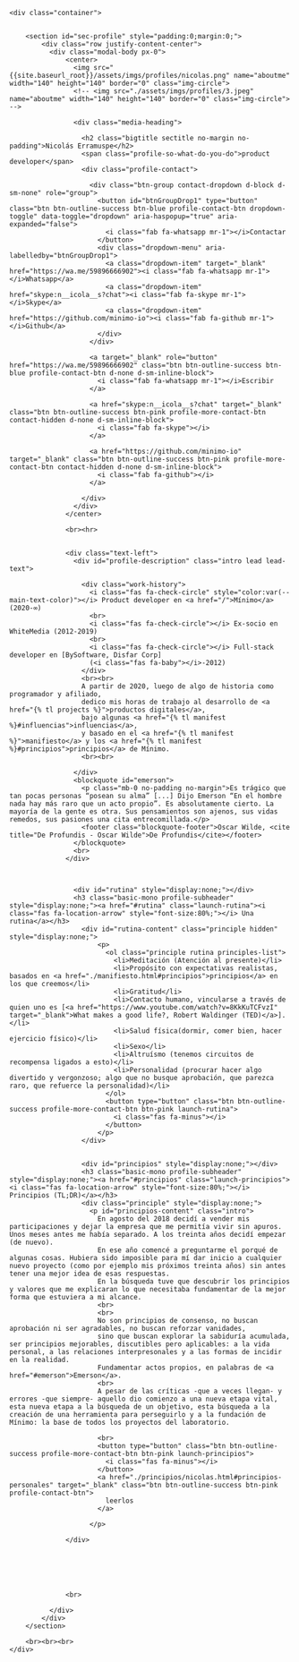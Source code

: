 <div>
  <div class="hero profile no-padding">
    <div class="hero-background"></div>

    <div class="container">


        <section id="sec-profile" style="padding:0;margin:0;">
            <div class="row justify-content-center">
              <div class="modal-body px-0">
                  <center>
                    <img src="{{site.baseurl_root}}/assets/imgs/profiles/nicolas.png" name="aboutme" width="140" height="140" border="0" class="img-circle">
                    <!-- <img src="./assets/imgs/profiles/3.jpeg" name="aboutme" width="140" height="140" border="0" class="img-circle"> -->

                    <div class="media-heading">

                      <h2 class="bigtitle sectitle no-margin no-padding">Nicolás Erramuspe</h2>
                      <span class="profile-so-what-do-you-do">product developer</span>
                      <div class="profile-contact">

                        <div class="btn-group contact-dropdown d-block d-sm-none" role="group">
                          <button id="btnGroupDrop1" type="button" class="btn btn-outline-success btn-blue profile-contact-btn dropdown-toggle" data-toggle="dropdown" aria-haspopup="true" aria-expanded="false">
                            <i class="fab fa-whatsapp mr-1"></i>Contactar
                          </button>
                          <div class="dropdown-menu" aria-labelledby="btnGroupDrop1">
                            <a class="dropdown-item" target="_blank" href="https://wa.me/59896666902"><i class="fab fa-whatsapp mr-1"></i>Whatsapp</a>
                            <a class="dropdown-item" href="skype:n__icola__s?chat"><i class="fab fa-skype mr-1"></i>Skype</a>
                            <a class="dropdown-item" href="https://github.com/minimo-io"><i class="fab fa-github mr-1"></i>Github</a>
                          </div>
                        </div>

                        <a target="_blank" role="button" href="https://wa.me/59896666902" class="btn btn-outline-success btn-blue profile-contact-btn d-none d-sm-inline-block">
                          <i class="fab fa-whatsapp mr-1"></i>Escribir
                        </a>

                        <a href="skype:n__icola__s?chat" target="_blank" class="btn btn-outline-success btn-pink profile-more-contact-btn contact-hidden d-none d-sm-inline-block">
                          <i class="fab fa-skype"></i>
                        </a>

                        <a href="https://github.com/minimo-io" target="_blank" class="btn btn-outline-success btn-pink profile-more-contact-btn contact-hidden d-none d-sm-inline-block">
                          <i class="fab fa-github"></i>
                        </a>

                      </div>
                    </div>
                  </center>

                  <br><hr>


                  <div class="text-left">
                    <div id="profile-description" class="intro lead lead-text">

                      <div class="work-history">
                        <i class="fas fa-check-circle" style="color:var(--main-text-color)"></i> Product developer en <a href="/">Mínimo</a> (2020-∞)
                        <br>
                        <i class="fas fa-check-circle"></i> Ex-socio en WhiteMedia (2012-2019)
                        <br>
                        <i class="fas fa-check-circle"></i> Full-stack developer en [BySoftware, Disfar Corp]
                        (<i class="fas fa-baby"></i>-2012)
                      </div>
                      <br><br>
                      A partir de 2020, luego de algo de historia como programador y afiliado,
                      dedico mis horas de trabajo al desarrollo de <a href="{% tl projects %}">productos digitales</a>,
                      bajo algunas <a href="{% tl manifest %}#influencias">influencias</a>,
                      y basado en el <a href="{% tl manifest %}">manifiesto</a> y los <a href="{% tl manifest %}#principios">principios</a> de Mínimo.
                      <br><br>                      

                    </div>
                    <blockquote id="emerson">
                      <p class="mb-0 no-padding no-margin">Es trágico que tan pocas personas “posean su alma” [...] Dijo Emerson “En el hombre nada hay más raro que un acto propio”. Es absolutamente cierto. La mayoría de la gente es otra. Sus pensamientos son ajenos, sus vidas remedos, sus pasiones una cita entrecomillada.</p>
                      <footer class="blockquote-footer">Oscar Wilde, <cite title="De Profundis - Oscar Wilde">De Profundis</cite></footer>
                    </blockquote>
                    <br>
                  </div>



                    <div id="rutina" style="display:none;"></div>
                    <h3 class="basic-mono profile-subheader" style="display:none;"><a href="#rutina" class="launch-rutina"><i class="fas fa-location-arrow" style="font-size:80%;"></i> Una rutina</a></h3>
                      <div id="rutina-content" class="principle hidden" style="display:none;">
                          <p>
                            <ol class="principle rutina principles-list">
                              <li>Meditación (Atención al presente)</li>
                              <li>Propósito con expectativas realistas, basados en <a href="./manifiesto.html#principios">principios</a> en los que creemos</li>
                              <li>Gratitud</li>
                              <li>Contacto humano, vincularse a través de quien uno es [<a href="https://www.youtube.com/watch?v=8KkKuTCFvzI" target="_blank">What makes a good life?, Robert Waldinger (TED)</a>].</li>
                              <li>Salud física(dormir, comer bien, hacer ejercicio físico)</li>
                              <li>Sexo</li>
                              <li>Altruísmo (tenemos circuitos de recompensa ligados a esto)</li>
                              <li>Personalidad (procurar hacer algo divertido y vergonzoso; algo que no busque aprobación, que parezca raro, que refuerce la personalidad)</li>
                            </ol>
                            <button type="button" class="btn btn-outline-success profile-more-contact-btn btn-pink launch-rutina">
                              <i class="fas fa-minus"></i>
                            </button>
                          </p>
                      </div>


                      <div id="principios" style="display:none;"></div>
                      <h3 class="basic-mono profile-subheader" style="display:none;"><a href="#principios" class="launch-principios"><i class="fas fa-location-arrow" style="font-size:80%;"></i> Principios (TL;DR)</a></h3>
                      <div class="principle" style="display:none;">
                        <p id="principios-content" class="intro">
                          En agosto del 2018 decidí a vender mis participaciones y dejar la empresa que me permitía vivir sin apuros. Unos meses antes me había separado. A los treinta años decidí empezar (de nuevo).
                          En ese año comencé a preguntarme el porqué de algunas cosas. Hubiera sido imposible para mí dar inicio a cualquier nuevo proyecto (como por ejemplo mis próximos treinta años) sin antes tener una mejor idea de esas respuestas.
                          En la búsqueda tuve que descubrir los principios y valores que me explicaran lo que necesitaba fundamentar de la mejor forma que estuviera a mi alcance.
                          <br>
                          <br>
                          No son principios de consenso, no buscan aprobación ni ser agradables, no buscan reforzar vanidades,
                          sino que buscan explorar la sabiduría acumulada, ser principios mejorables, discutibles pero aplicables: a la vida personal, a las relaciones interpresonales y a las formas de incidir en la realidad.
                          Fundamentar actos propios, en palabras de <a href="#emerson">Emerson</a>.
                          <br>
                          A pesar de las críticas -que a veces llegan- y errores -que siempre- aquello dio comienzo a una nueva etapa vital, esta nueva etapa a la búsqueda de un objetivo, esta búsqueda a la creación de una herramienta para perseguirlo y a la fundación de Mínimo: la base de todos los proyectos del laboratorio.

                          <br>
                          <button type="button" class="btn btn-outline-success profile-more-contact-btn btn-pink launch-principios">
                            <i class="fas fa-minus"></i>
                          </button>
                          <a href="./principios/nicolas.html#principios-personales" target="_blank" class="btn btn-outline-success btn-pink profile-contact-btn">
                            leerlos
                          </a>

                        </p>

                  </div>






                  <br>

              </div>
            </div>
        </section>

        <br><br><br>
    </div>


  </div>
</div>
